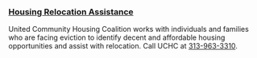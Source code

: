 ### [Housing Relocation Assistance](https://www.uchcdetroit.org/)

United Community Housing Coalition works with individuals and families who are facing eviction to identify decent and affordable housing opportunities and assist with relocation. Call UCHC at [313-963-3310](tel:+1-313-963-3310).